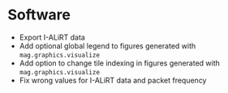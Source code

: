 # Software

- Export I-ALiRT data
- Add optional global legend to figures generated with `mag.graphics.visualize`
- Add option to change tile indexing in figures generated with `mag.graphics.visualize`
- Fix wrong values for I-ALiRT data and packet frequency